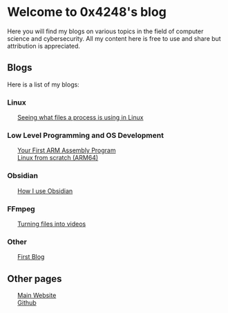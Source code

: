 # Welcome to 0x4248's blog

Here you will find my blogs on various topics in the field of computer science and cybersecurity. All my content here is free to use and share but attribution is appreciated.

## Blogs

Here is a list of my blogs:


### Linux
<ul style="list-style-type: none;">
    <li><a href="SeeingWhatFilesAProcessIsUsing"><i class="bi bi-file-earmark"></i> Seeing what files a process is using in Linux</a>
</ul>

### Low Level Programming and OS Development
<ul style="list-style-type: none;">
    <li><a href="YourFirstARMAssemblyProgram"><i class="bi bi-file-earmark"></i> Your First ARM Assembly Program</a>
    <li><a href="LFS"><i class="bi bi-file-earmark"></i> Linux from scratch (ARM64)</a>
</ul>


### Obsidian

<ul style="list-style-type: none;">
    <li><a href="HowIUseObsidian"><i class="bi bi-file-earmark"></i> How I use Obsidian</a>
</ul>

### FFmpeg
<ul style="list-style-type: none;">
    <li><a href="TurningFilesToVideos"><i class="bi bi-file-earmark"></i> Turning files into videos</a>
</ul>

### Other
<ul style="list-style-type: none;">
    <li><a href="FirstBlog"><i class="bi bi-file-earmark"></i> First Blog</a>
</ul>

## Other pages

<ul style="list-style-type: none;">
    <li><a href="/"><i class="bi bi-house-door-fill"></i> Main Website</a>
    <li><a href="https://www.github.com/0x4248"><i class="bi bi-github"></i> Github</a>
</ul>